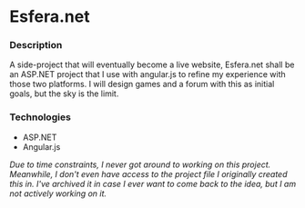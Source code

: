 # Esfera.net

### Description
A side-project that will eventually become a live website, Esfera.net shall be an ASP.NET project that I use with angular.js to refine my experience with those two platforms. I will design games and a forum with this as initial goals, but the sky is the limit.

### Technologies
- ASP.NET
- Angular.js

_Due to time constraints, I never got around to working on this project. Meanwhile, I don't even have access to the project file I originally created this in. I've archived it in case I ever want to come back to the idea, but I am not actively working on it._
